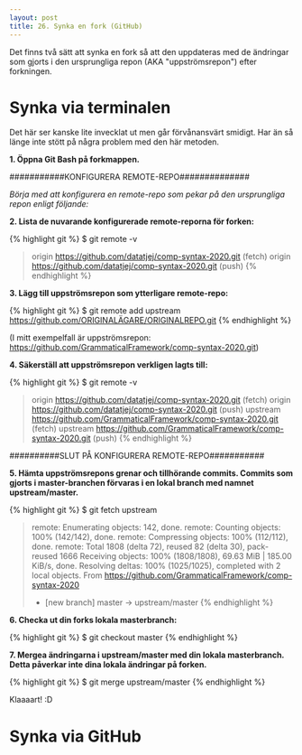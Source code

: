 ```yaml
---
layout: post
title: 26. Synka en fork (GitHub)
---
```


Det finns två sätt att synka en fork så att den uppdateras med de ändringar som gjorts i den ursprungliga repon (AKA "uppströmsrepon") efter forkningen.

# Synka via terminalen 
Det här ser kanske lite invecklat ut men går förvånansvärt smidigt. Har än så länge inte stött på några problem med den här metoden. 

**1. Öppna Git Bash på forkmappen.**

###########KONFIGURERA REMOTE-REPO##############

*Börja med att konfigurera en remote-repo som pekar på den ursprungliga repon enligt följande:*

**2. Lista de nuvarande konfigurerade remote-reporna för forken:**

{% highlight git %}
$ git remote -v
> origin  https://github.com/datatjej/comp-syntax-2020.git (fetch)
> origin  https://github.com/datatjej/comp-syntax-2020.git (push)
{% endhighlight %}

**3. Lägg till uppströmsrepon som ytterligare remote-repo:** 

{% highlight git %}
$ git remote add upstream https://github.com/ORIGINALÄGARE/ORIGINALREPO.git
{% endhighlight %}

(I mitt exempelfall är uppströmsrepon: https://github.com/GrammaticalFramework/comp-syntax-2020.git)

**4. Säkerställ att uppströmsrepon verkligen lagts till:**

{% highlight git %}
$ git remote -v
> origin  https://github.com/datatjej/comp-syntax-2020.git (fetch)
> origin  https://github.com/datatjej/comp-syntax-2020.git (push)
> upstream https://github.com/GrammaticalFramework/comp-syntax-2020.git (fetch)
> upstream https://github.com/GrammaticalFramework/comp-syntax-2020.git (push)
{% endhighlight %}

##########SLUT PÅ KONFIGURERA REMOTE-REPO###########

**5. Hämta uppströmsrepons grenar och tillhörande commits. Commits som gjorts i master-branchen förvaras i en lokal branch med namnet upstream/master.** 

{% highlight git %}
$ git fetch upstream
> remote: Enumerating objects: 142, done.
> remote: Counting objects: 100% (142/142), done.
> remote: Compressing objects: 100% (112/112), done.
> remote: Total 1808 (delta 72), reused 82 (delta 30), pack-reused 1666
> Receiving objects: 100% (1808/1808), 69.63 MiB | 185.00 KiB/s, done.
> Resolving deltas: 100% (1025/1025), completed with 2 local objects.
> From https://github.com/GrammaticalFramework/comp-syntax-2020
> * [new branch]      master                -> upstream/master
{% endhighlight %}

**6. Checka ut din forks lokala masterbranch:**

{% highlight git %}
$ git checkout master
{% endhighlight %}

**7. Mergea ändringarna i upstream/master med din lokala masterbranch. Detta påverkar inte dina lokala ändringar på forken.**

{% highlight git %}
$ git merge upstream/master
{% endhighlight %}

Klaaaart! :D

# Synka via GitHub


